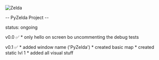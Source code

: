 ![Zelda](http://i.imgur.com/ijhcYtx.png)

-- PyZelda Project --

status: ongoing

v0.0 ✅
    * only hello on screen bo uncommenting the debug tests

v0.1 ✅
    * added window name ('PyZelda') 
    * created basic map 
    * created static lvl 1
    * added all visual stuff